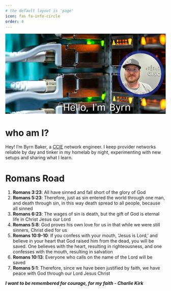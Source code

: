 ```yaml
---
# the default layout is 'page'
icon: fas fa-info-circle
order: 4
---
```

<img src="/assets/img/about-png-wide.webp" alt="">

# who am I?
Hey! I’m Byrn Baker, a [CCIE](https://www.credly.com/badges/2720ca56-f1b0-4cfa-a81a-1c5603aa92d9) network engineer. I keep provider networks reliable by day and tinker in my homelab by night, experimenting with new setups and sharing what I learn.


# Romans Road
1. **Romans 3:23**: All have sinned and fall short of the glory of God
2. **Romans 5:23**: Therefore, just as sin entered the world through one man, and death through sin, in this way death spread to all people, because all sinned
3. **Romans 6:23**: The wages of sin is death, but the gift of God is eternal life in Christ Jesus our Lord
4. **Romans 5:8**: God proves his own love for us in that while we were still sinners, Christ died for us
6. **Romans 10:9-10**: If you confess with your mouth, ‘Jesus is Lord,’ and believe in your heart that God raised him from the dead, you will be saved. One believes with the heart, resulting in righteousness, and one confesses with the mouth, resulting in salvation
7. **Romans 10:13**: Everyone who calls on the name of the Lord will be saved
8. **Romans 5:1**: Therefore, since we have been justified by faith, we have peace with God through our Lord Jesus Christ

***I want to be remembered for courage, for my faith - Charlie Kirk***